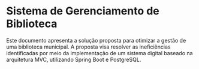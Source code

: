 # Sistema de Gerenciamento de Biblioteca

Este documento apresenta a solução proposta para otimizar a gestão de uma biblioteca
municipal. A proposta visa resolver as ineficiências identificadas por meio da
implementação de um sistema digital baseado na arquitetura MVC, utilizando Spring
Boot e PostgreSQL.

